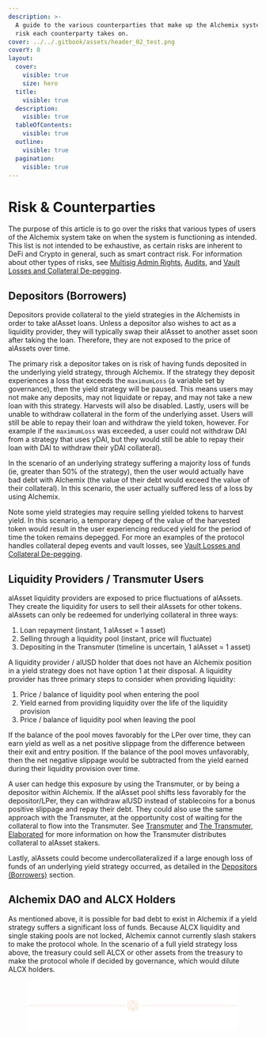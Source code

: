 ```yaml
---
description: >-
  A guide to the various counterparties that make up the Alchemix system and the
  risk each counterparty takes on.
cover: ../../.gitbook/assets/header_02_test.png
coverY: 0
layout:
  cover:
    visible: true
    size: hero
  title:
    visible: true
  description:
    visible: true
  tableOfContents:
    visible: true
  outline:
    visible: true
  pagination:
    visible: true
---
```


# Risk & Counterparties

The purpose of this article is to go over the risks that various types of users of the Alchemix system take on when the system is functioning as intended. This list is not intended to be exhaustive, as certain risks are inherent to DeFi and Crypto in general, such as smart contract risk. For information about other types of risks, see [Multisig Admin Rights](https://alchemix-finance.gitbook.io/user-docs/alchemix-dao/the-alchemix-dao/governance-process/multisig-admin-rights), [Audits](https://alchemix-finance.gitbook.io/user-docs/resources/audits-and-reports), and [Vault Losses and Collateral De-pegging](https://alchemix-finance.gitbook.io/user-docs/resources/guides/vault-losses-and-collateral-de-pegging).

## Depositors (Borrowers) <a href="#depositors-borrowers" id="depositors-borrowers"></a>

Depositors provide collateral to the yield strategies in the Alchemists in order to take alAsset loans. Unless a depositor also wishes to act as a liquidity provider, they will typically swap their alAsset to another asset soon after taking the loan. Therefore, they are not exposed to the price of alAssets over time.

The primary risk a depositor takes on is risk of having funds deposited in the underlying yield strategy, through Alchemix. If the strategy they deposit experiences a loss that exceeds the `maximumLoss` (a variable set by governance), then the yield strategy will be paused. This means users may not make any deposits, may not liquidate or repay, and may not take a new loan with this strategy. Harvests will also be disabled. Lastly, users will be unable to withdraw collateral in the form of the underlying asset. Users will still be able to repay their loan and withdraw the yield token, however. For example if the `maximumLoss` was exceeded, a user could not withdraw DAI from a strategy that uses yDAI, but they would still be able to repay their loan with DAI to withdraw their yDAI collateral).

In the scenario of an underlying strategy suffering a majority loss of funds (ie, greater than 50% of the strategy), then the user would actually have bad debt with Alchemix (the value of their debt would exceed the value of their collateral). In this scenario, the user actually suffered less of a loss by using Alchemix.

Note some yield strategies may require selling yielded tokens to harvest yield. In this scenario, a temporary depeg of the value of the harvested token would result in the user experiencing reduced yield for the period of time the token remains depegged. For more an examples of the protocol handles collateral depeg events and vault losses, see [Vault Losses and Collateral De-pegging](https://alchemix-finance.gitbook.io/user-docs/resources/guides/vault-losses-and-collateral-de-pegging).

## Liquidity Providers / Transmuter Users <a href="#liquidity-providers-transmuter-users" id="liquidity-providers-transmuter-users"></a>

alAsset liquidity providers are exposed to price fluctuations of alAssets. They create the liquidity for users to sell their alAssets for other tokens. alAssets can only be redeemed for underlying collateral in three ways:

1. Loan repayment (instant, 1 alAsset = 1 asset)
2. Selling through a liquidity pool (instant, price will fluctuate)
3. Depositing in the Transmuter (timeline is uncertain, 1 alAsset = 1 asset)

A liquidity provider / alUSD holder that does not have an Alchemix position in a yield strategy does not have option 1 at their disposal. A liquidity provider has three primary steps to consider when providing liquidity:

1. Price / balance of liquidity pool when entering the pool
2. Yield earned from providing liquidity over the life of the liquidity provision
3. Price / balance of liquidity pool when leaving the pool

If the balance of the pool moves favorably for the LPer over time, they can earn yield as well as a net positive slippage from the difference between their exit and entry position. If the balance of the pool moves unfavorably, then the net negative slippage would be subtracted from the yield earned during their liquidity provision over time.

A user can hedge this exposure by using the Transmuter, or by being a depositor within Alchemix. If the alAsset pool shifts less favorably for the depositor/LPer, they can withdraw alUSD instead of stablecoins for a bonus positive slippage and repay their debt. They could also use the same approach with the Transmuter, at the opportunity cost of waiting for the collateral to flow into the Transmuter. See [Transmuter](https://alchemix-finance.gitbook.io/user-docs/alchemix-ecosystem/transmuter) and [The Transmuter, Elaborated](https://alchemix-finance.gitbook.io/user-docs/resources/guides/the-transmuter-elaborated) for more information on how the Transmuter distributes collateral to alAsset stakers.

Lastly, alAssets could become undercollateralized if a large enough loss of funds of an underlying yield strategy occurred, as detailed in the [Depositors (Borrowers)](risk-and-counterparties.md#depositors-borrowers) section.

## Alchemix DAO and ALCX Holders <a href="#alchemix-dao-and-alcx-holders" id="alchemix-dao-and-alcx-holders"></a>

As mentioned above, it is possible for bad debt to exist in Alchemix if a yield strategy suffers a significant loss of funds. Because ALCX liquidity and single staking pools are not locked, Alchemix cannot currently slash stakers to make the protocol whole. In the scenario of a full yield strategy loss above, the treasury could sell ALCX or other assets from the treasury to make the protocol whole if decided by governance, which would dilute ALCX holders.

<figure>
  <img src="../../.gitbook/assets/header_02_test.png" alt=""></img>
</figure>
